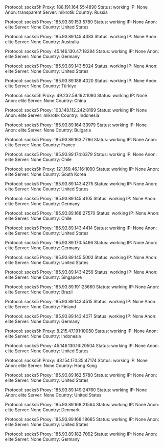 Protocol: socks5h
Proxy: 188.191.164.55:4890
Status: working
IP: None
Anon: transparent
Server: mikrotik
Country: Russia

Protocol: socks5
Proxy: 185.93.89.153:5780
Status: working
IP: None
Anon: elite
Server: None
Country: United States

Protocol: socks5
Proxy: 185.93.89.145:4383
Status: working
IP: None
Anon: elite
Server: None
Country: Australia

Protocol: socks5
Proxy: 45.146.130.47:18284
Status: working
IP: None
Anon: elite
Server: None
Country: Germany

Protocol: socks5
Proxy: 185.93.89.143:5024
Status: working
IP: None
Anon: elite
Server: None
Country: United States

Protocol: socks5
Proxy: 185.93.89.188:4020
Status: working
IP: None
Anon: elite
Server: None
Country: Türkiye

Protocol: socks5h
Proxy: 49.232.59.192:1080
Status: working
IP: None
Anon: elite
Server: None
Country: China

Protocol: socks5
Proxy: 103.148.112.242:8199
Status: working
IP: None
Anon: elite
Server: mikrotik
Country: Indonesia

Protocol: socks5
Proxy: 185.93.89.164:33979
Status: working
IP: None
Anon: elite
Server: None
Country: Bulgaria

Protocol: socks5
Proxy: 185.93.89.163:7796
Status: working
IP: None
Anon: elite
Server: None
Country: France

Protocol: socks5
Proxy: 185.93.89.174:6379
Status: working
IP: None
Anon: elite
Server: None
Country: Chile

Protocol: socks5h
Proxy: 121.169.46.116:1090
Status: working
IP: None
Anon: elite
Server: None
Country: South Korea

Protocol: socks5
Proxy: 185.93.89.143:4275
Status: working
IP: None
Anon: elite
Server: None
Country: United States

Protocol: socks5
Proxy: 185.93.89.145:4105
Status: working
IP: None
Anon: elite
Server: None
Country: Germany

Protocol: socks5
Proxy: 185.93.89.168:27570
Status: working
IP: None
Anon: elite
Server: None
Country: Chile

Protocol: socks5
Proxy: 185.93.89.143:4414
Status: working
IP: None
Anon: elite
Server: None
Country: United States

Protocol: socks5
Proxy: 185.93.89.170:5496
Status: working
IP: None
Anon: elite
Server: None
Country: Germany

Protocol: socks5
Proxy: 185.93.89.145:5003
Status: working
IP: None
Anon: elite
Server: None
Country: United States

Protocol: socks5
Proxy: 185.93.89.143:4259
Status: working
IP: None
Anon: elite
Server: None
Country: Singapore

Protocol: socks5
Proxy: 185.93.89.191:25660
Status: working
IP: None
Anon: elite
Server: None
Country: Brazil

Protocol: socks5
Proxy: 185.93.89.143:4515
Status: working
IP: None
Anon: elite
Server: None
Country: Finland

Protocol: socks5
Proxy: 185.93.89.143:4071
Status: working
IP: None
Anon: elite
Server: None
Country: Germany

Protocol: socks5h
Proxy: 8.215.47.191:10080
Status: working
IP: None
Anon: elite
Server: None
Country: Indonesia

Protocol: socks5
Proxy: 45.146.130.16:20504
Status: working
IP: None
Anon: elite
Server: None
Country: United States

Protocol: socks5h
Proxy: 43.154.170.35:47174
Status: working
IP: None
Anon: elite
Server: None
Country: Hong Kong

Protocol: socks5
Proxy: 185.93.89.162:5780
Status: working
IP: None
Anon: elite
Server: None
Country: United States

Protocol: socks5
Proxy: 185.93.89.149:24760
Status: working
IP: None
Anon: elite
Server: None
Country: United States

Protocol: socks5
Proxy: 185.93.89.168:21564
Status: working
IP: None
Anon: elite
Server: None
Country: Denmark

Protocol: socks5
Proxy: 185.93.89.168:18685
Status: working
IP: None
Anon: elite
Server: None
Country: United States

Protocol: socks5
Proxy: 185.93.89.182:7092
Status: working
IP: None
Anon: elite
Server: None
Country: Germany

